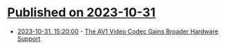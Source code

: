 # [Published on 2023-10-31](index.md)

* [2023-10-31, 15:20:00](https://news.slashdot.org/story/23/10/31/1515246/the-av1-video-codec-gains-broader-hardware-support?utm_source=rss1.0mainlinkanon&utm_medium=feed) - [The AV1 Video Codec Gains Broader Hardware Support](https://news.slashdot.org/story/23/10/31/1515246/the-av1-video-codec-gains-broader-hardware-support?utm_source=rss1.0mainlinkanon&utm_medium=feed)
